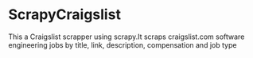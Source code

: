ScrapyCraigslist
================

This a Craigslist scrapper using scrapy.It scraps craigslist.com software engineering jobs by title, link, description, compensation and job type
